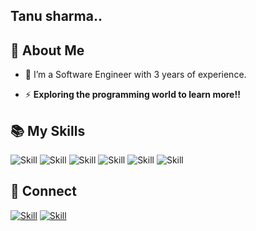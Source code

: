 ## Tanu sharma..
## 🧔 About Me



- 🌱 I’m a Software Engineer with 3 years of experience.

- ⚡  **Exploring the programming world to learn more!!**

## 📚 My Skills

![Skill](https://img.shields.io/badge/JavaScript-323330?style=for-the-badge&logo=javascript&logoColor=F7DF1E)
![Skill](https://img.shields.io/badge/Java-ED8B00?style=for-the-badge&logo=java&logoColor=white)
![Skill](https://img.shields.io/badge/Git-F05032?style=for-the-badge&logo=git&logoColor=white)
![Skill](https://img.shields.io/badge/Microsoft_Office-D83B01?style=for-the-badge&logo=microsoft-office&logoColor=white)
![Skill](https://img.shields.io/badge/MySQL-323330?style=for-the-badge&logo=Mysql&logoColor=F7DF1E)
![Skill](https://img.shields.io/badge/Springboot-ED8B00?style=for-the-badge&logo=Springboot&logoColor=white)

## 🤝 Connect

[![Skill](https://img.shields.io/badge/LinkedIn-0077B5?style=for-the-badge&logo=linkedin&logoColor=white)](https://linkedin.com/in/tanu-sharma-185739178)
[![Skill](https://img.shields.io/badge/GitHub-100000?style=for-the-badge&logo=github&logoColor=white)](https://github.com/Tanusharma19)

